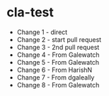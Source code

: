# cla-test

* Change 1 - direct
* Change 2 - start pull request
* Change 3 - 2nd pull request
* Change 4 - From Galewatch
* Change 5 - From Galewatch
* Change 6 - From HarishN
* Change 7 - From dgaleally
* Change 8 - From Galewatch
